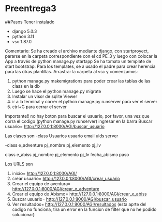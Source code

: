 # Preentrega3
##Pasos
Tener instalado 
- django 5.0.3 
- python 3.11
- vsc 1.87.0

Comentario: Se ha creado el archivo mediante django, con startproyect, pararse en la carpeta correspondiente con el cd PE_3 y luego con colocar la App a través de python manage.py startapp
Se ha tomato un template de start bootstrap. Para los templates, se a usado el padre para crear herencia para las otras plantillas.
Arrastrar la carpeta al vsc y comenzamos:

1. python manage.py makemigrations para poder crear las tablas de las class en la db
2. Luego se hace el python manage.py migrate
3. Instalar un visor de sqlite Viewer 
4. ir a la terminal y correr el python manage.py runserver para ver el server
5. ctrl+C para cerrar el server

Importante!! no hay boton para buscar el usuario, por favor, una vez que corra el codigo (python manage.py runserver)
ingresar en la barra Buscar usuario= http://127.0.0.1:8000/AGI/buscar_usuario

Las clases son
-class Usuarios 
    usuario
    email 
    uids 
    server
    
-class e_adventure 
   pj_nombre
   pj_elemento
   pj_lv 
   
class e_abiss
   pj_nombre
   pj_elemento
   pj_lv
   fecha_abismo
   paso


Los URLS son
1. inicio= http://127.0.0.1:8000/AGI/
2. crear usuario= http://127.0.0.1:8000/AGI/crear_usuario
3. Crear el equipo de aventura= http://127.0.0.1:8000/AGI/crear_e_adventure
4. Crear el equipo de Abismo= http://127.0.0.1:8000/AGI/crear_e_abiss
5. Buscar usuario= http://127.0.0.1:8000/AGI/buscar_usuario
6. Ver resultados= http://127.0.0.1:8000/AGI/resultados  (esta aprte del codigo no funciona, tira un error en la funcion de filter que no he podido solucionar)
